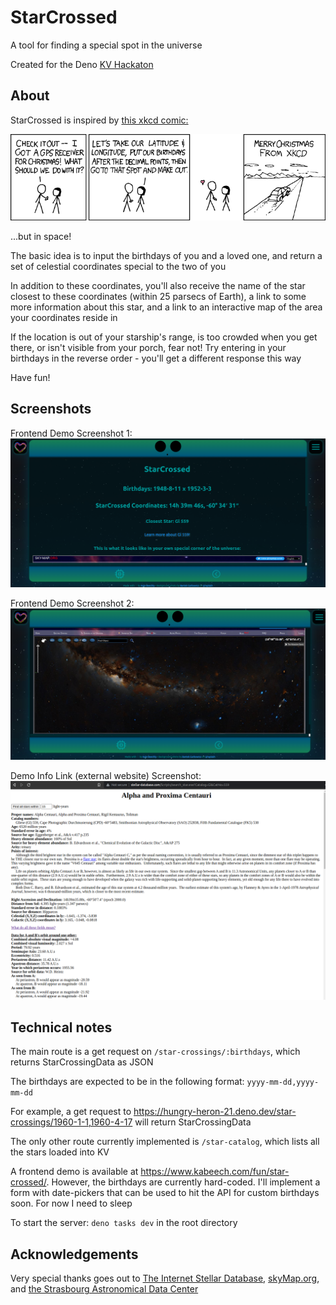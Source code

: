# StarCrossed
A tool for finding a special spot in the universe

Created for the Deno [KV Hackaton](https://deno.com/blog/deno-kv-hackathon)


## About
StarCrossed is inspired by [this xkcd comic:](https://xkcd.com/201/)

![xkcd Christmas GPS comic](/public/xkcd_christmas_gps.png "Christmas GPS")

...but in space!

The basic idea is to input the birthdays of you and a loved one, and return a set of celestial coordinates special to the two of you

In addition to these coordinates, you'll also receive the name of the star closest to these coordinates (within 25 parsecs of Earth), a link to some more information about this star, and a link to an interactive map of the area your coordinates reside in

If the location is out of your starship's range, is too crowded when you get there, or isn't visible from your porch, fear not! Try entering in your birthdays in the reverse order - you'll get a different response this way

Have fun!

## Screenshots

Frontend Demo Screenshot 1:
![Frontend Demo Screenshot 1](/public/demoFrontendScreenshot1.png "Frontend Demo Screenshot 1")

Frontend Demo Screenshot 2: 
![Frontend Demo Screenshot 2](/public/demoFrontendScreenshot2.png "Frontend Demo Screenshot 1")

Demo Info Link (external website) Screenshot:
![Demo Info Link (external website) Screenshot](/public/demoInfoLink.png "Demo Info Link (external website) Screenshot]")


## Technical notes
The main route is a get request on `/star-crossings/:birthdays`, which returns StarCrossingData as JSON

The birthdays are expected to be in the following format: `yyyy-mm-dd,yyyy-mm-dd`

For example, a get request to https://hungry-heron-21.deno.dev/star-crossings/1960-1-1,1960-4-17 will return StarCrossingData

The only other route currently implemented is `/star-catalog`, which lists all the stars loaded into KV

A frontend demo is available at https://www.kabeech.com/fun/star-crossed/. However, the birthdays are currently hard-coded. I'll implement a form with date-pickers that can be used to hit the API for custom birthdays soon. For now I need to sleep

To start the server: `deno tasks dev` in the root directory


## Acknowledgements

Very special thanks goes out to [The Internet Stellar Database](http://www.stellar-database.com/), [skyMap.org](http://www.wikisky.org/?locale=EN), and [the Strasbourg Astronomical Data Center](https://cdsarc.cds.unistra.fr/ftp/cats/J/PASP/122/885/)
